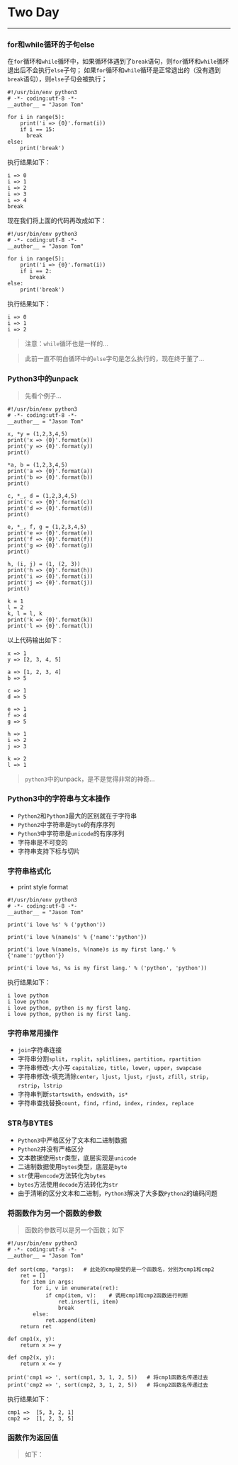# Two Day

***

### for和while循环的子句else
在`for`循环和`while`循环中，如果循环体遇到了`break`语句，则`for`循环和`while`循环退出后不会执行`else`子句；
如果`for`循环和`while`循环是正常退出的（没有遇到`break`语句），则`else`子句会被执行；

```
#!/usr/bin/env python3
# -*- coding:utf-8 -*-
__author__ = "Jason Tom"

for i in range(5):
    print('i => {0}'.format(i))
    if i == 15:
      break
else:
    print('break')
```

执行结果如下：

```
i => 0
i => 1
i => 2
i => 3
i => 4
break
```

现在我们将上面的代码再改成如下：

```
#!/usr/bin/env python3
# -*- coding:utf-8 -*-
__author__ = "Jason Tom"

for i in range(5):
    print('i => {0}'.format(i))
    if i == 2:
       break
else:
    print('break')
```

执行结果如下：

```
i => 0
i => 1
i => 2
```

> 注意：`while`循环也是一样的...

> 此前一直不明白循环中的`else`字句是怎么执行的，现在终于董了...

### Python3中的unpack
> 先看个例子...

```
#!/usr/bin/env python3
# -*- coding:utf-8 -*-
__author__ = "Jason Tom"

x, *y = (1,2,3,4,5)
print('x => {0}'.format(x))
print('y => {0}'.format(y))
print()

*a, b = (1,2,3,4,5)
print('a => {0}'.format(a))
print('b => {0}'.format(b))
print()

c, *_, d = (1,2,3,4,5)
print('c => {0}'.format(c))
print('d => {0}'.format(d))
print()

e, *_, f, g = (1,2,3,4,5)
print('e => {0}'.format(e))
print('f => {0}'.format(f))
print('g => {0}'.format(g))
print()

h, (i, j) = (1, (2, 3))
print('h => {0}'.format(h))
print('i => {0}'.format(i))
print('j => {0}'.format(j))
print()

k = 1
l = 2
k, l = l, k
print('k => {0}'.format(k))
print('l => {0}'.format(l))
```

以上代码输出如下：

```
x => 1
y => [2, 3, 4, 5]

a => [1, 2, 3, 4]
b => 5

c => 1
d => 5

e => 1
f => 4
g => 5

h => 1
i => 2
j => 3

k => 2
l => 1
```

> `python3`中的unpack，是不是觉得非常的神奇...

### Python3中的字符串与文本操作

- `Python2`和`Python3`最大的区别就在于字符串
- `Python2`中字符串是`byte`的有序序列
- `Python3`中字符串是`unicode`的有序序列
- 字符串是不可变的
- 字符串支持下标与切片

### 字符串格式化

- print style format

```
#!/usr/bin/env python3
# -*- coding:utf-8 -*-
__author__ = "Jason Tom"

print('i love %s' % ('python'))

print('i love %(name)s' % {'name':'python'})

print('i love %(name)s, %(name)s is my first lang.' % {'name':'python'})

print('i love %s, %s is my first lang.' % ('python', 'python'))
```

执行结果如下：

```
i love python
i love python
i love python, python is my first lang.
i love python, python is my first lang.
```

### 字符串常用操作

- `join`字符串连接
- 字符串分割`split`，`rsplit`，`splitlines`，`partition`，`rpartition`
- 字符串修改-大小写 `capitalize`，`title`，`lower`，`upper`，`swapcase`
- 字符串修改-填充清除`center`，`ljust`，`ljust`，`rjust`，`zfill`，`strip`，`rstrip`，`lstrip`
- 字符串判断`startswith`，`endswith`，`is*`
- 字符串查找替换`count`，`find`，`rfind`，`index`，`rindex`，`replace`

### STR与BYTES

- `Python3`中严格区分了文本和二进制数据
- `Python2`并没有严格区分
- 文本数据使用`str`类型，底层实现是`unicode`
- 二进制数据使用`bytes`类型，底层是`byte`
- `str`使用`encode`方法转化为`bytes`
- `bytes`方法使用`decode`方法转化为`str`
- 由于清晰的区分文本和二进制，`Python3`解决了大多数`Python2`的编码问题 

### 将函数作为另一个函数的参数

> 函数的参数可以是另一个函数；如下

```
#!/usr/bin/env python3
# -*- coding:utf-8 -*-
__author__ = "Jason Tom"

def sort(cmp, *args):   # 此处的cmp接受的是一个函数名，分别为cmp1和cmp2
    ret = []
    for item in args:
        for i, v in enumerate(ret):
            if cmp(item, v):    # 调用cmp1和cmp2函数进行判断
                ret.insert(i, item)
                break
        else:
            ret.append(item)
    return ret

def cmp1(x, y):
    return x >= y

def cmp2(x, y):
    return x <= y

print('cmp1 => ', sort(cmp1, 3, 1, 2, 5))   # 将cmp1函数名传递过去
print('cmp2 => ', sort(cmp2, 3, 1, 2, 5))   # 将cmp2函数名传递过去
```

执行结果如下：

```
cmp1 =>  [5, 3, 2, 1]
cmp2 =>  [1, 2, 3, 5]
```

### 函数作为返回值

> 如下：

```

```
